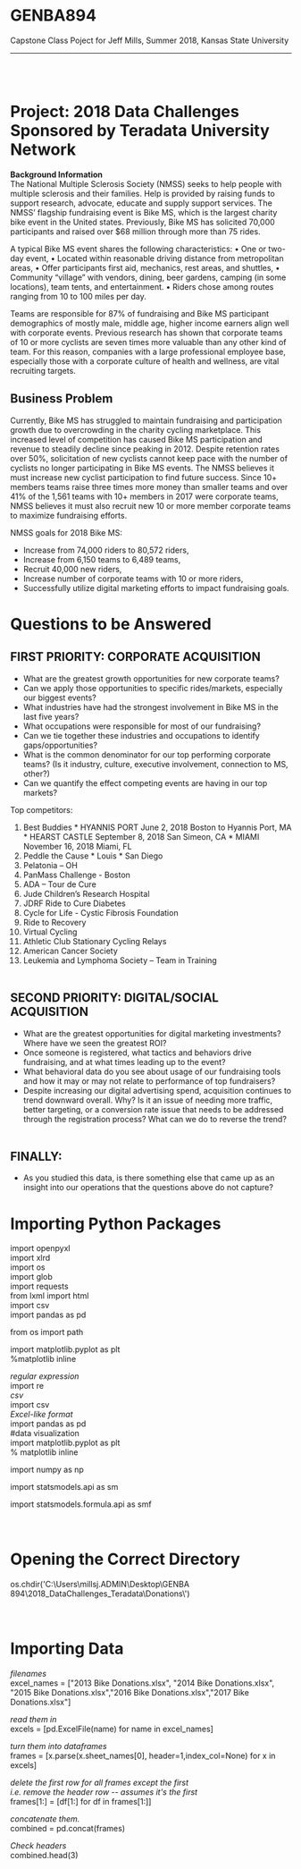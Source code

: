 # GENBA894
Capstone Class Poject for Jeff Mills,
Summer 2018,
Kansas State University
***
<br><br>
# Project: 2018 Data Challenges Sponsored by Teradata University Network
<b>Background Information</b><br> 
The National Multiple Sclerosis Society (NMSS) seeks to help people with multiple sclerosis and their families. Help is provided by raising funds to support research, advocate, educate and supply support services. The NMSS’ flagship fundraising event is Bike MS, which is the largest charity bike event in the United states. Previously, Bike MS has solicited 70,000 participants and raised over $68 million through more than 75 rides.<br>


A typical Bike MS event shares the following characteristics:
•	One or two-day event,
•	Located within reasonable driving distance from metropolitan areas,
•	Offer participants first aid, mechanics, rest areas, and shuttles, 
•	Community “village” with vendors, dining, beer gardens, camping (in some locations), team tents, and entertainment. 
•	Riders chose among routes ranging from 10 to 100 miles per day.


Teams are responsible for 87% of fundraising and Bike MS participant demographics of mostly male, middle age, higher income earners align well with corporate events. Previous research has shown that corporate teams of 10 or more cyclists are seven times more valuable than any other kind of team. For this reason, companies with a large professional employee base, especially those with a corporate culture of health and wellness, are vital recruiting targets. 


## Business Problem
Currently, Bike MS has struggled to maintain fundraising and participation growth due to overcrowding in the charity cycling marketplace. This increased level of competition has caused Bike MS participation and revenue to steadily decline since peaking in 2012. Despite retention rates over 50%, solicitation of new cyclists cannot keep pace with the number of cyclists no longer participating in Bike MS events. The NMSS believes it must increase new cyclist participation to find future success. Since 10+ members teams raise three times more money than smaller teams and over 41% of the 1,561 teams with 10+ members in 2017 were corporate teams, NMSS believes it must also recruit new 10 or more member corporate teams to maximize fundraising efforts. 


NMSS goals for 2018 Bike MS:

  * Increase from 74,000 riders to 80,572 riders,
  * Increase from 6,150 teams to 6,489 teams,
  * Recruit 40,000 new riders,
  * Increase number of corporate teams with 10 or more riders, 
  * Successfully utilize digital marketing efforts to impact fundraising goals.

# Questions to be Answered



## FIRST PRIORITY: CORPORATE ACQUISITION
  * What are the greatest growth opportunities for new corporate teams?
  * Can we apply those opportunities to specific rides/markets, especially our biggest events?
  * What industries have had the strongest involvement in Bike MS in the last five years?
  * What occupations were responsible for most of our fundraising?
  * Can we tie together these industries and occupations to identify gaps/opportunities?
  * What is the common denominator for our top performing corporate teams? (Is it industry, culture, executive involvement, connection to MS, other?)
  * Can we quantify the effect competing events are having in our top markets? 
  
  
Top competitors:
   1. Best Buddies
     * HYANNIS PORT June 2, 2018 Boston to Hyannis Port, MA
     * HEARST CASTLE September 8, 2018 San Simeon, CA
     * MIAMI November 16, 2018 Miami, FL
   2. Peddle the Cause
     * Louis
     * San Diego
   3. Pelatonia – OH
   4. PanMass Challenge - Boston
   5. ADA – Tour de Cure
   6. Jude Children’s Research Hospital
   7. JDRF Ride to Cure Diabetes
   8. Cycle for Life - Cystic Fibrosis Foundation
   9. Ride to Recovery
   10. Virtual Cycling
   11. Athletic Club Stationary Cycling Relays
   12. American Cancer Society
   13. Leukemia and Lymphoma Society – Team in Training
   <br><br>
   
## SECOND PRIORITY: DIGITAL/SOCIAL ACQUISITION
  * What are the greatest opportunities for digital marketing investments? Where have we seen the greatest ROI?
  * Once someone is registered, what tactics and behaviors drive fundraising, and at what times leading up to the event?
  * What behavioral data do you see about usage of our fundraising tools and how it may or may not relate to performance of top fundraisers?
  * Despite increasing our digital advertising spend, acquisition continues to trend downward overall. Why? Is it an issue of needing more traffic, better targeting, or a conversion rate issue that needs to be addressed through the registration process? What can we do to reverse the trend?
   <br><br>
## FINALLY:
  * As you studied this data, is there something else that came up as an insight into our operations that the questions above do not capture? 
   



# Importing Python Packages
   import openpyxl <br>
   import xlrd <br>
   import os <br>
import glob <br>
import requests <br>
from lxml import html <br>
import csv <br>
import pandas as pd <br>

from os import path <br>

import matplotlib.pyplot as plt <br>
%matplotlib inline <br>


*regular expression*  <br>
import re  <br>
*csv*  <br>
import csv  <br>
*Excel-like format*  <br>
import pandas as pd <br>
#data visualization <br>
import matplotlib.pyplot as plt <br>
% matplotlib inline <br>

import numpy as np  <br>

import statsmodels.api as sm  <br>

import statsmodels.formula.api as smf
<BR> <br> <br>
# Opening the Correct Directory
os.chdir('C:\\Users\\millsj.ADMIN\\Desktop\\GENBA 894\\2018_DataChallenges_Teradata\\Donations\\')
 <br> <br>  <br>
# Importing Data
*filenames* <br>
excel_names = ["2013 Bike Donations.xlsx", "2014 Bike Donations.xlsx", "2015 Bike Donations.xlsx","2016 Bike Donations.xlsx","2017 Bike Donations.xlsx"] <br>

*read them in* <br>
excels = [pd.ExcelFile(name) for name in excel_names] <br>

*turn them into dataframes* <br>
frames = [x.parse(x.sheet_names[0], header=1,index_col=None) for x in excels] <br>

*delete the first row for all frames except the first <br>
i.e. remove the header row -- assumes it's the first* <br>
frames[1:] = [df[1:] for df in frames[1:]] <br>

*concatenate them.* <br>
combined = pd.concat(frames) <br>

*Check headers* <br>
combined.head(3)   <br> <br><br> <br>



